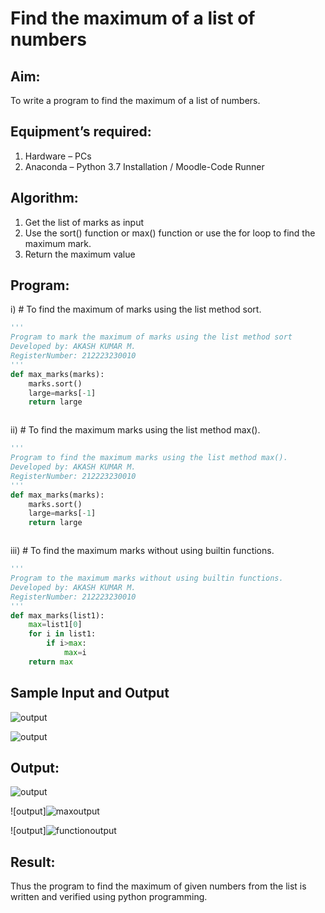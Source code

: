 # Find the maximum of a list of numbers
## Aim:
To write a program to find the maximum of a list of numbers.
## Equipment’s required:
1.	Hardware – PCs
2.	Anaconda – Python 3.7 Installation / Moodle-Code Runner
## Algorithm:
1.	Get the list of marks as input
2.	Use the sort() function or max() function or use the for loop to find the maximum mark.
3.	Return the maximum value
## Program:

i)	# To find the maximum of marks using the list method sort.
```Python
''' 
Program to mark the maximum of marks using the list method sort
Developed by: AKASH KUMAR M.
RegisterNumber: 212223230010
'''
def max_marks(marks):
    marks.sort()
    large=marks[-1]
    return large



```

ii) # To find the maximum marks using the list method max().
```Python
''' 
Program to find the maximum marks using the list method max().
Developed by: AKASH KUMAR M.
RegisterNumber: 212223230010 
'''
def max_marks(marks):
    marks.sort()
    large=marks[-1]
    return large



```

iii) # To find the maximum marks without using builtin functions.
```Python
''' 
Program to the maximum marks without using builtin functions.
Developed by: AKASH KUMAR M.
RegisterNumber: 212223230010
'''
def max_marks(list1):
    max=list1[0]
    for i in list1:
        if i>max:
            max=i
    return max


```
## Sample Input and Output
![output](https://github.com/akash7812/FindMaximum/assets/146819826/7cc2722a-67e8-4de9-b5a3-5d0c35fb3f0a)

![output](https://github.com/akash7812/FindMaximum/assets/146819826/fe7858b7-5f33-4a3a-9474-e3022d412e84)


## Output:
![output](https://github.com/akash7812/FindMaximum/assets/146819826/4404cc51-0351-4e0a-a5df-80493c7264e0)

![output]![maxoutput](https://github.com/akash7812/FindMaximum/assets/146819826/9d2c8578-f57c-4aa3-a35a-9c4b82b2a215)

![output]![functionoutput](https://github.com/akash7812/FindMaximum/assets/146819826/2f8e3d7e-5b65-468f-b1d9-51b51edef81b)


## Result:
Thus the program to find the maximum of given numbers from the list is written and verified using python programming.
